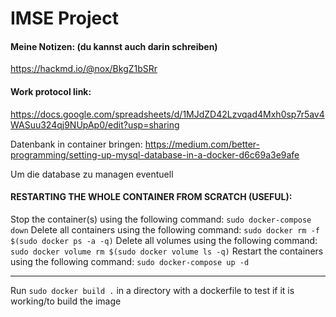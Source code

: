 # IMSE Project

#### Meine Notizen: (du kannst auch darin schreiben)
https://hackmd.io/@nox/BkgZ1bSRr

#### Work protocol link: 
https://docs.google.com/spreadsheets/d/1MJdZD42Lzvqad4Mxh0sp7r5av4WASuu324qj9NUpAp0/edit?usp=sharing

Datenbank in container bringen:
https://medium.com/better-programming/setting-up-mysql-database-in-a-docker-d6c69a3e9afe

Um die database zu managen eventuell



#### RESTARTING THE WHOLE CONTAINER FROM SCRATCH (USEFUL):

Stop the container(s) using the following command:
`sudo docker-compose down`
Delete all containers using the following command:
`sudo docker rm -f $(sudo docker ps -a -q)`
Delete all volumes using the following command:
`sudo docker volume rm $(sudo docker volume ls -q)`
Restart the containers using the following command:
`sudo docker-compose up -d`

----------------------------

Run `sudo docker build .` in a directory with a dockerfile to test if it is working/to build the image

